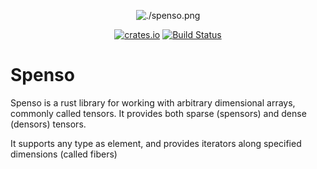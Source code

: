 <div align="center">

![./spenso.png](https://github.com/alphal00p/spenso/blob/master/spensologo.svg)

[![crates.io](https://img.shields.io/crates/v/spenso.svg)](https://crates.io/crates/spenso)
[![Build Status](https://github.com/alphal00p/spenso/actions/workflows/rust.yml/badge.svg)](https://github.com/alphal00p/spenso/actions/workflows/rust.yml)

</div>


# Spenso

Spenso is a rust library for working with arbitrary dimensional arrays, commonly called tensors. It provides both sparse (spensors) and dense (densors) tensors.



It supports any type as element, and provides iterators along specified dimensions (called fibers)
